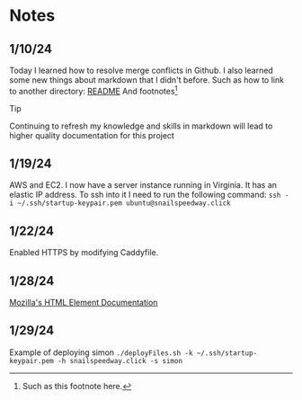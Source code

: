 # Notes
## 1/10/24
Today I learned how to resolve merge conflicts in Github. I also learned some new things about markdown that I didn't before.
Such as how to link to another directory: [README](/README.md)
And footnotes[^1]

> [!TIP]
> Continuing to refresh my knowledge and skills in markdown will lead to higher quality documentation for this project

[^1]: Such as this footnote here.

## 1/19/24
AWS and EC2. I now have a server instance running in Virginia. It has an elastic IP address. To ssh into it I need to run the following command:
`ssh -i ~/.ssh/startup-keypair.pem ubuntu@snailspeedway.click`


## 1/22/24
Enabled HTTPS by modifying Caddyfile.

## 1/28/24
[Mozilla's HTML Element Documentation](https://developer.mozilla.org/en-US/docs/Web/HTML/Element)


## 1/29/24
Example of deploying simon
`./deployFiles.sh -k ~/.ssh/startup-keypair.pem -h snailspeedway.click -s simon`
